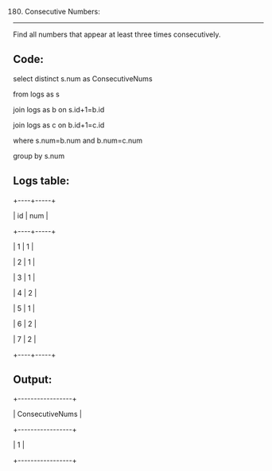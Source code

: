 180. Consecutive Numbers:
-------------------------

Find all numbers that appear at least three times consecutively.

Code:
----
select distinct s.num as ConsecutiveNums

from logs as s

join logs as b on s.id+1=b.id

join logs as c on b.id+1=c.id

where s.num=b.num and b.num=c.num

group by s.num

Logs table:
-----------
+----+-----+

| id | num |

+----+-----+

| 1  | 1   |

| 2  | 1   |

| 3  | 1   |

| 4  | 2   |

| 5  | 1   |

| 6  | 2   |

| 7  | 2   |

+----+-----+


Output: 
-------
+-----------------+

| ConsecutiveNums |

+-----------------+

| 1               |

+-----------------+


